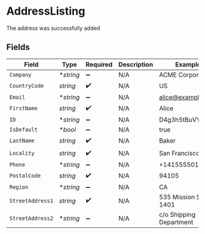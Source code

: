 # AddressListing

The address was successfully added


## Fields

| Field                    | Type                     | Required                 | Description              | Example                  |
| ------------------------ | ------------------------ | ------------------------ | ------------------------ | ------------------------ |
| `Company`                | **string*                | :heavy_minus_sign:       | N/A                      | ACME Corporation         |
| `CountryCode`            | *string*                 | :heavy_check_mark:       | N/A                      | US                       |
| `Email`                  | **string*                | :heavy_minus_sign:       | N/A                      | alice@example.com        |
| `FirstName`              | *string*                 | :heavy_check_mark:       | N/A                      | Alice                    |
| `ID`                     | **string*                | :heavy_minus_sign:       | N/A                      | D4g3h5tBuVYK9            |
| `IsDefault`              | **bool*                  | :heavy_minus_sign:       | N/A                      | true                     |
| `LastName`               | *string*                 | :heavy_check_mark:       | N/A                      | Baker                    |
| `Locality`               | *string*                 | :heavy_check_mark:       | N/A                      | San Francisco            |
| `Phone`                  | **string*                | :heavy_minus_sign:       | N/A                      | +14155550199             |
| `PostalCode`             | *string*                 | :heavy_check_mark:       | N/A                      | 94105                    |
| `Region`                 | **string*                | :heavy_minus_sign:       | N/A                      | CA                       |
| `StreetAddress1`         | *string*                 | :heavy_check_mark:       | N/A                      | 535 Mission St, Ste 1401 |
| `StreetAddress2`         | **string*                | :heavy_minus_sign:       | N/A                      | c/o Shipping Department  |